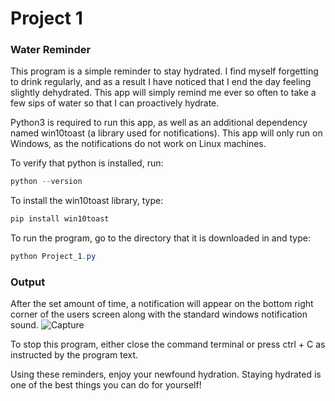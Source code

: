 # Project 1

### Water Reminder

This program is a simple reminder to stay hydrated. I find myself forgetting to drink regularly, and as a result I have noticed that I end the day feeling slightly dehydrated. This app will simply remind me ever so often to take a few sips of water so that I can proactively hydrate.

Python3 is required to run this app, as well as an additional dependency named win10toast (a library used for notifications). This app will only run on Windows, as the notifications do not work on Linux machines.

To verify that python is installed, run:
```powershell
python --version
```
To install the win10toast library, type:
```powershell
pip install win10toast
```

To run the program, go to the directory that it is downloaded in and type:
```powershell
python Project_1.py
```
### Output

After the set amount of time, a notification will appear on the bottom right corner of the users screen along with the standard windows notification sound.
![Capture](https://user-images.githubusercontent.com/65302404/108612608-3a0c6680-73b8-11eb-895c-2e39bcdea875.PNG)

To stop this program, either close the command terminal or press ctrl + C as instructed by the program text.

Using these reminders, enjoy your newfound hydration. Staying hydrated is one of the best things you can do for yourself!
